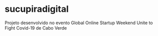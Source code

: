 # sucupiradigital
Projeto desenvolvido no evento Global Online Startup Weekend Unite to Fight Covid-19 de Cabo Verde
